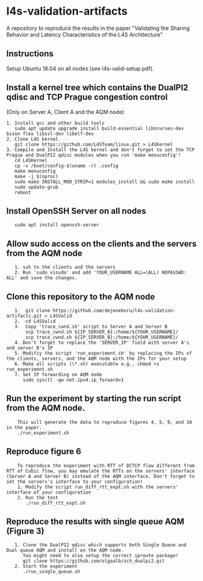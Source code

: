 # l4s-validation-artifacts
A repository to reproduce the results in the paper "Validating the Sharing Behavior and Latency Characteristics of the L4S Architecture"

## Instructions ##

  Setup Ubuntu 18.04 on all nodes (see l4s-valid-setup.pdf).

## Install a kernel tree which contains the DualPI2 qdisc and TCP Prague congestion control
   (Only on Server A, Client A and the AQM node)

	1. Install gcc and other build tools 
	   sudo apt update upgrade install build-essential libncurses-dev bison flex libssl-dev libelf-dev
	2. Clone L4S kernel 
	   git clone https://github.com/L4STeam/linux.git > L4SKernel
	3. Compile and Install the L4S kernel and don't forget to set the TCP Prague and DualPI2 qdisc modules when you run 'make menuconfig'!
	   cd L4SKernel 
	   cp -v /boot/config-$(uname -r) .config
	   make menuconfig
	   make -j $(nproc)
	   sudo make INSTALL_MOD_STRIP=1 modules_install && sudo make install
	   sudo update-grub
	   reboot
## Install OpenSSH Server on all nodes
	   sudo apt install openssh-server
## Allow sudo access on the clients and the servers from the AQM node
	   1. ssh to the clients and the servers
	   2. Run 'sudo visudo' and add 'YOUR_USERNAME ALL=(ALL) NOPASSWD: ALL' and save the changes.
## Clone this repository to the AQM node
	   1.  git clone https://github.com/dejeneboru/l4s-validation-artifacts.git > L4SValid
	   2.  cd L4SValid
	   3.  Copy 'trace_cwnd.sh' script to Server A and Server B
	       scp trace_cwnd.sh ${IP_SERVER_A}:/home/${YOUR_USERNAME}/
	       scp trace_cwnd.sh ${IP_SERVER_B}:/home/${YOUR_USERNAME}/
	   4. Don't forget to replace the 'SERVER_IP' field with server A's and server B's IP
	   5. Modifiy the script 'run_experiment.sh' by replacing the IPs of the clients, servers, and the AQM node with the IPs for your setup
	   6. Make all scripts (\*.sh) executable e.g., chmod +x run_experiment.sh
	   7. Set IP forwarding on AQM node
	      sudo sysctl -qw net.ipv4.ip_forward=1 
## Run the experiment by starting the run script from the AQM node. 
		This will generate the data to reproduce figures 4, 5, 9, and 10 in the paper.
		./run_experiment.sh
##  Reproduce figure 6
	    To reproduce the experiment with RTT of DCTCP flow different from RTT of Cubic flow, you may emulate the RTTs on the servers' interface (Server A and Server B) instead of the AQM interface. Don't forget to set the servers's interface to your configuration!
	    1. Modify the script run_diff_rtt_expt.sh with the servers' interface of your configuration
	    2. Run the test  
	       ./run_diff_rtt_expt.sh
## Reproduce the results with single queue AQM (Figure 3)
	   1. Clone the DualPI2 qdisc which supports both Single Queue and Dual queue AQM and install on the AQM node. 
	      You might need to also setup the correct iproute package!
	      git clone https://github.com/olgaalb/sch_dualpi2.git 
	   2. Start the experiment 
	      ./run_single_queue.sh 
	 

